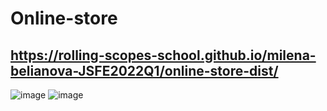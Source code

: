 # Online-store
## https://rolling-scopes-school.github.io/milena-belianova-JSFE2022Q1/online-store-dist/

![image](https://github.com/Milena-Belianova/Online-store/assets/93428081/116b80c3-c10e-4ee2-9314-d342dada9ee4)
![image](https://github.com/Milena-Belianova/Online-store/assets/93428081/1801d7fb-a89d-48d0-96d4-9107919b9788)
